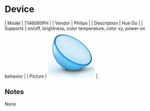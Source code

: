 
# Device

| Model | 7146060PH  |
| Vendor  | Philips  |
| Description | Hue Go |
| Supports | on/off, brightness, color temperature, color xy, power-on behavior |
| Picture | ![../images/devices/7146060PH.jpg](../images/devices/7146060PH.jpg) |

## Notes

None
